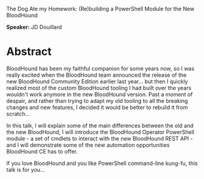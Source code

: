The Dog Ate my Homework: (Re)building a PowerShell Module for the New BloodHound

**Speaker:** JD Douillard

# Abstract

BloodHound has been my faithful companion for some years now, so I was really excited when the BloodHound team 
announced the release of the new BloodHound Community Edition earlier last year… but then I quickly realized most of 
the custom BloodHound tooling I had built over the years wouldn't work anymore in the new BloodHound version.
Past a moment of despair, and rather than trying to adapt my old tooling to all the breaking changes and new features, 
I decided it would be better to rebuild it from scratch...

In this talk, I will explain some of the main differences between the old and the new BloodHound, I will introduce the
BloodHound Operator PowerShell module - a set of cmdlets to interact with the new BloodHound REST API - and I will 
demonstrate some of the new automation opportunities BloodHound CE has to offer.

If you love BloodHound and you like PowerShell command-line kung-fu, this talk is for you...
